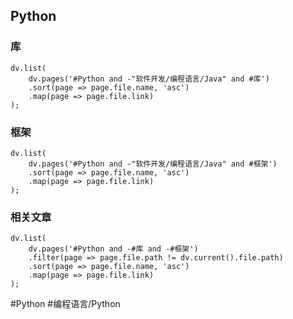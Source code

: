 ## Python
### 库
```dataviewjs
dv.list(
	dv.pages('#Python and -"软件开发/编程语言/Java" and #库')
	.sort(page => page.file.name, 'asc')
	.map(page => page.file.link)
);
```

### 框架
```dataviewjs
dv.list(
	dv.pages('#Python and -"软件开发/编程语言/Java" and #框架')
	.sort(page => page.file.name, 'asc')
	.map(page => page.file.link)
);
```

### 相关文章
```dataviewjs
dv.list(
	dv.pages('#Python and -#库 and -#框架')
	.filter(page => page.file.path != dv.current().file.path)
	.sort(page => page.file.name, 'asc')
	.map(page => page.file.link)
);
```

#Python #编程语言/Python 